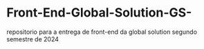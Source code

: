 # Front-End-Global-Solution-GS-
repositorio para a entrega de front-end da global solution segundo semestre de 2024
